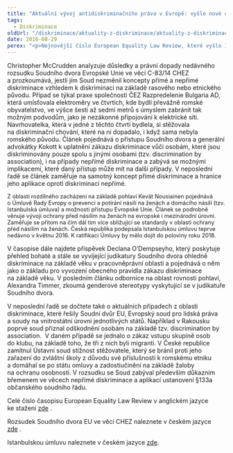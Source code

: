 ```yaml
---
title: "Aktuální vývoj antidiskriminačního práva v Evropě: vyšlo nové číslo European Equality Law Review"
tags:
  - Diskriminace
oldUrl: "/diskriminace/aktuality-z-diskriminace/aktuality-z-diskriminace-2016/aktualni-vyvoj-antidiskriminacniho-prava-v-evrope-vyslo-nove-cislo-european-equality-law/"
date: 2016-08-29
perex: "<p>Nejnovější číslo European Equality Law Review, které vyšlo 17. srpna 2016, přináší novinky, analýzy a informace o vývoji antidiskriminačního práva jak v judikatuře Soudního dvora EU a Evropského soudu pro lidská práva, tak v jednotlivých členských státech Evropské unie, Bývalé jugoslávské republice Makedonii, Turecku, Islandu, Lichtenštejnsku a Norsku. Reflektuje stav k 31. prosinci 2015.</p>"
---
```


<!-- imported from the old website -->

<div><p class="align-blok">Christopher McCrudden analyzuje důsledky a právní dopady nedávného rozsudku Soudního dvora Evropské Unie ve věci C-83/14 CHEZ a prozkoumává, jestli jím Soud nezměnil koncepty přímé a nepřímé diskriminace vzhledem k diskriminaci na základě rasového nebo etnického původu. Případ se týkal praxe společnosti ČEZ Razpredelenie Bulgaria AD, která umísťovala elektroměry ve čtvrtích, kde bydlí převážně romské obyvatelstvo, ve výšce šesti až sedmi metrů s úmyslem zabránit tak možným podvodům, jako je nezákonné připojování k elektrické síti. Navrhovatelka, která v jedné z těchto čtvrtí bydlela, si stěžovala na diskriminační chování, které na ni dopadalo, i když sama nebyla romského původu. Článek pojednává o přístupu Soudního dvora a generální advokátky Kokott k uplatnění zákazu diskriminace vůči osobám, které jsou diskriminovány pouze spolu s jinými osobami (tzv. discrimination by association), i na případy nepřímé diskriminace a zabývá se možnými implikacemi, které daný přístup může mít na další případy. V neposlední řadě se článek zaměřuje na samotný koncept přímé diskriminace a hranice jeho aplikace oproti diskriminaci nepřímé.</p><p class="align-blok"><span style="font-size: 12.8px;">Z oblasti rozdílného zacházení na základě pohlaví Kevät Nousiainen pojednává o Úmluvě Rady Evropy o prevenci a potírání násilí na ženách a domácího násilí (tzv. Istanbulská úmluva) a možnosti přístupu Evropské Unie. Článek se podrobně věnuje vývoji ochrany před násilím na ženách na evropské i mezinárodní úrovni. Zaměřuje se přitom na čím dál tím více sbližující se standardy v oblasti ochrany před násilím na ženách. Česká republika podepsala Istanbulskou úmluvu teprve nedávno v květnu 2016. K ratifikaci Úmluvy by mělo dojít do poloviny roku 2018.</span></p></div><div><p class="align-blok">V časopise dále najdete příspěvek Declana O’Dempseyho, který poskytuje přehled bohaté a stále se vyvíjející judikatury Soudního dvora ohledně diskriminace na základě věku v pracovněprávní oblasti a pojednává o něm jako o základu pro vyvození obecného pravidla zákazu diskriminace na základě věku. V posledním článku odbornice na oblast rovnosti pohlaví, Alexandra Timmer, zkoumá genderové stereotypy vyskytující se v judikatuře Soudního dvora.</p></div><div><p class="align-blok">V neposlední řadě se dočtete také o aktuálních případech z oblasti diskriminace, které řešily Soudní dvůr EU, Evropský soud pro lidská práva a soudy na vnitrostátní úrovni jednotlivých států. Například v Rakousku poprvé soud přiznal odškodnění osobám na základě tzv. discrimination by association.  V daném případě se jednalo o zákaz vstupu skupině osob do klubu, na základě toho, že tři z nich byli migranti. V České republice zamítnul Ústavní soud stížnost stěžovatele, který se bránil proti jeho zařazení do zvláštní školy z důvodu své příslušnosti k romskému etniku a domáhal se po státu omluvy a zadostiučinění na základě žaloby na ochranu osobnosti. V rozsudku se Soud zabýval především důkazním břemenem ve věcech nepřímé diskriminace a aplikací ustanovení §133a občanského soudního řádu. </p></div><div><p class="align-blok">Celé číslo časopisu European Equality Law Review v anglickém jazyce ke stažení <a title="Otevření do nového okna" href="http://www.equalitylaw.eu/downloads/3867-european-equality-law-review-1-2015-pdf-1-309-kb" target="_blank">zde</a> .</p></div><div><p class="align-blok">Rozsudek Soudního dvora EU ve věci CHEZ naleznete v českém jazyce <a title="Otevření do nového okna" href="http://curia.europa.eu/juris/celex.jsf?celex=62014CJ0083&amp;lang1=cs&amp;type=TXT&amp;ancre=" target="_blank">zde</a> .</p></div><div class="align-blok">Istanbulskou úmluvu naleznete v českém jazyce <a href="https://rm.coe.int/CoERMPublicCommonSearchServices/DisplayDCTMContent?documentId=0900001680462471" target="_blank">zde</a>. </div>
